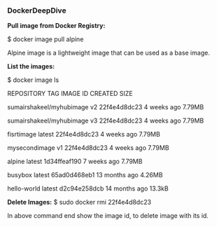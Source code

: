 ### DockerDeepDive
 **Pull image from Docker Registry:**
 
 $ docker image pull alpine

Alpine image is a lightweight image that can be used as a base image.

**List the images:**

$ docker image ls

REPOSITORY                 TAG       IMAGE ID       CREATED         SIZE

sumairshakeel/myhubimage   v2        22f4e4d8dc23   4 weeks ago     7.79MB

sumairshakeel/myhubimage   v3        22f4e4d8dc23   4 weeks ago     7.79MB

fisrtimage                 latest    22f4e4d8dc23   4 weeks ago     7.79MB

mysecondimage              v1        22f4e4d8dc23   4 weeks ago     7.79MB

alpine                     latest    1d34ffeaf190   7 weeks ago     7.79MB

busybox                    latest    65ad0d468eb1   13 months ago   4.26MB

hello-world                latest    d2c94e258dcb   14 months ago   13.3kB


**Delete Images:**
$ sudo docker rmi 22f4e4d8dc23 

In above command end show the image id, to delete image with its id.



